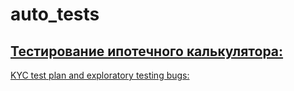 # auto_tests
[Тестирование ипотечного калькулятора:](https://docs.google.com/spreadsheets/d/1SbDoZkFUaHJ_5hYjnP2WApP0qXwSW5HZgqWR0EwfZqU/edit?usp=sharing)
---
[KYC test plan and exploratory testing bugs:](https://docs.google.com/spreadsheets/d/1MUsUA0gACzMSbiPGUyTQgG8GOQnVkZMlyorsuRpYlrM/edit?usp=sharing)
